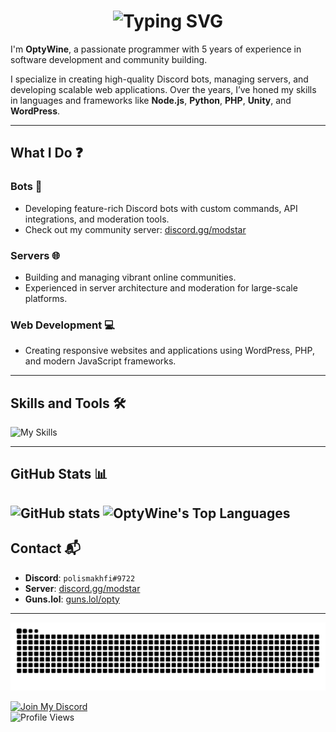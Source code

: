 <h1 align="center"><img src="https://readme-typing-svg.demolab.com?font=Jetbrains+Mono&size=35&duration=3000&pause=1000&color=FFBB48&center=true&vCenter=true&width=1000&height=40&lines=Hi%2C+I'm+OptyWine;a+Full-Stack+Developer;I+love+Building+And+Designing+Cool+Projects;Passionate+About+Coding+And+Community+Management;Welcome+To+My+GitHub+Profile!" alt="Typing SVG" /></h1>

I'm **OptyWine**, a passionate programmer with 5 years of experience in software development and community building.  

I specialize in creating high-quality Discord bots, managing servers, and developing scalable web applications. Over the years, I’ve honed my skills in languages and frameworks like **Node.js**, **Python**, **PHP**, **Unity**, and **WordPress**.

---

## What I Do ❓

### Bots 🤖
- Developing feature-rich Discord bots with custom commands, API integrations, and moderation tools.  
- Check out my community server: [discord.gg/modstar](https://discord.gg/modstar)  

### Servers 🌐
- Building and managing vibrant online communities.  
- Experienced in server architecture and moderation for large-scale platforms.

### Web Development 💻
- Creating responsive websites and applications using WordPress, PHP, and modern JavaScript frameworks.

---

## Skills and Tools 🛠️

![My Skills](https://skillicons.dev/icons?i=js,python,php,html,css,nodejs,unity,wordpress,vscode,github,git,discord)  

---

## GitHub Stats 📊

![GitHub stats](https://github-readme-stats.vercel.app/api?username=OptyWine)
![OptyWine's Top Languages](https://github-readme-stats.vercel.app/api/top-langs/?username=OptyWine&theme=default&show_icons=true&hide_border=true&layout=compact)
---

## Contact 📬 

- **Discord**: `polismakhfi#9722`  
- **Server**: [discord.gg/modstar](https://discord.gg/modstar)
- **Guns.lol**: [guns.lol/opty](https://guns.lol/opty)

---

![Snake Animation](https://github.com/OptyWine/OptyWine/blob/main/.github/github-user-contribution.svg)  

[![Join My Discord](https://badgen.net/discord/members/modstar)](https://discord.gg/modstar)  
<img src="https://komarev.com/ghpvc/?username=optywine&color=brightgreen" alt="Profile Views" />
